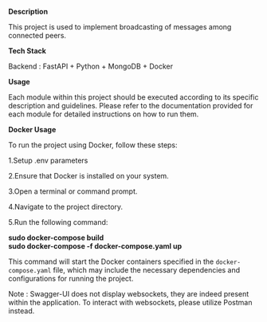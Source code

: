 **Description**

This project is used to implement broadcasting of messages among connected peers.

**Tech Stack**

Backend : FastAPI + Python + MongoDB + Docker

**Usage**

Each module within this project should be executed according to its specific description and guidelines. Please refer to the documentation provided for each module for detailed instructions on how to run them.

**Docker Usage**

To run the project using Docker, follow these steps:

1.Setup .env parameters 

2.Ensure that Docker is installed on your system.

3.Open a terminal or command prompt.

4.Navigate to the project directory.

5.Run the following command:

**sudo docker-compose build**  
**sudo docker-compose -f docker-compose.yaml up**

This command will start the Docker containers specified in the `docker-compose.yaml` file, which may include the necessary dependencies and configurations for running the project.  

Note : Swagger-UI does not display websockets, they are indeed present within the application. To interact with websockets, please utilize Postman instead.
